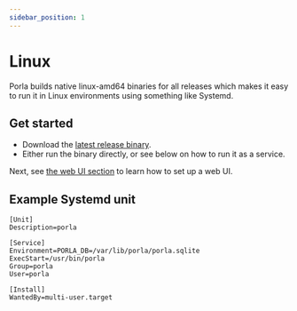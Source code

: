 ```yaml
---
sidebar_position: 1
---
```


# Linux

Porla builds native linux-amd64 binaries for all releases which makes it easy
to run it in Linux environments using something like Systemd.

## Get started

* Download the [latest release binary](https://github.com/porla/web/releases/latest).
* Either run the binary directly, or see below on how to run it as a service.

Next, see [the web UI section](../webui) to learn how to set up a web UI.

## Example Systemd unit

```
[Unit]
Description=porla

[Service]
Environment=PORLA_DB=/var/lib/porla/porla.sqlite
ExecStart=/usr/bin/porla
Group=porla
User=porla

[Install]
WantedBy=multi-user.target
```

